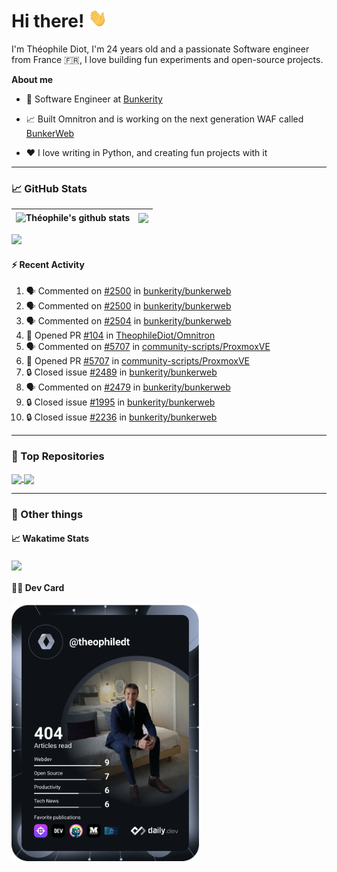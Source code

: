 # Hi there! <img src="./wave.gif" width="30px" height="30px" />

I'm Théophile Diot, I'm 24 years old and a passionate Software engineer from France 🇫🇷, I love building fun experiments and open-source projects.

**About me**

- 💼 Software Engineer at [Bunkerity](https://www.bunkerity.com/)

- 📈 Built Omnitron and is working on the next generation WAF called [BunkerWeb](https://www.bunkerweb.io)

- ❤️ I love writing in Python, and creating fun projects with it

---

### 📈 GitHub Stats

| <img align="center" src="https://github-readme-stats.vercel.app/api?username=TheophileDiot&show_icons=true&include_all_commits=true&theme=algolia&hide_border=true&rank_icon=github" alt="Théophile's github stats" /> | <img align="center" src="https://github-readme-stats.vercel.app/api/top-langs/?username=TheophileDiot&layout=compact&theme=algolia&hide_border=true" /> |
| ---------------------------------------------------------------------------------------------------------------------------------------------------------------------------------------------------------------------- | ------------------------------------------------------------------------------------------------------------------------------------------------------- |

![](https://github-readme-activity-graph.vercel.app/graph?username=TheophileDiot&theme=tokyo-night)

#### :zap: Recent Activity

<!--START_SECTION:activity-->
1. 🗣 Commented on [#2500](https://github.com/bunkerity/bunkerweb/issues/2500#issuecomment-3061353216) in [bunkerity/bunkerweb](https://github.com/bunkerity/bunkerweb)
2. 🗣 Commented on [#2500](https://github.com/bunkerity/bunkerweb/issues/2500#issuecomment-3061352089) in [bunkerity/bunkerweb](https://github.com/bunkerity/bunkerweb)
3. 🗣 Commented on [#2504](https://github.com/bunkerity/bunkerweb/issues/2504#issuecomment-3060949119) in [bunkerity/bunkerweb](https://github.com/bunkerity/bunkerweb)
4. 💪 Opened PR [#104](https://github.com/TheophileDiot/Omnitron/pull/104) in [TheophileDiot/Omnitron](https://github.com/TheophileDiot/Omnitron)
5. 🗣 Commented on [#5707](https://github.com/community-scripts/ProxmoxVE/pull/5707#issuecomment-3043887085) in [community-scripts/ProxmoxVE](https://github.com/community-scripts/ProxmoxVE)
6. 💪 Opened PR [#5707](https://github.com/community-scripts/ProxmoxVE/pull/5707) in [community-scripts/ProxmoxVE](https://github.com/community-scripts/ProxmoxVE)
7. 🔒 Closed issue [#2489](https://github.com/bunkerity/bunkerweb/issues/2489) in [bunkerity/bunkerweb](https://github.com/bunkerity/bunkerweb)
8. 🗣 Commented on [#2479](https://github.com/bunkerity/bunkerweb/issues/2479#issuecomment-3036685306) in [bunkerity/bunkerweb](https://github.com/bunkerity/bunkerweb)
9. 🔒 Closed issue [#1995](https://github.com/bunkerity/bunkerweb/issues/1995) in [bunkerity/bunkerweb](https://github.com/bunkerity/bunkerweb)
10. 🔒 Closed issue [#2236](https://github.com/bunkerity/bunkerweb/issues/2236) in [bunkerity/bunkerweb](https://github.com/bunkerity/bunkerweb)
<!--END_SECTION:activity-->

---

### 🔧 Top Repositories

<a href="https://github.com/bunkerity/bunkerweb">
  <img align="center" src="https://github-readme-stats.vercel.app/api/pin/?username=Bunkerity&repo=bunkerweb&theme=algolia" />
</a>
<a href="https://github.com/TheophileDiot/Omnitron">
  <img align="center" src="https://github-readme-stats.vercel.app/api/pin/?username=TheophileDiot&repo=Omnitron&theme=algolia" />
</a>

---

### 🎉 Other things

#### 📈 Wakatime Stats

<a href="https://wakatime.com/@theophile_bunkerity">
  <img align="center" src="https://github-readme-stats.vercel.app/api/wakatime?username=3aa5ce41-c253-43d9-8441-a721e446a45f&layout=compact&theme=algolia" />
</a>

#### 👨‍💻 Dev Card

<a href="https://app.daily.dev/TheophileDt">
  <img src="./devcard.svg" width="300" alt="Théophile Diot's Dev Card"/>
</a>
